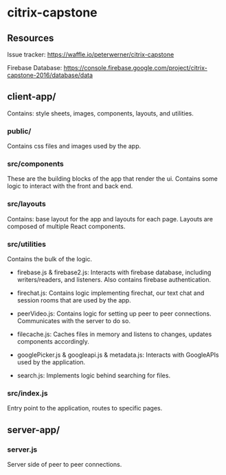 # citrix-capstone

## Resources
Issue tracker: https://waffle.io/peterwerner/citrix-capstone

Firebase Database: https://console.firebase.google.com/project/citrix-capstone-2016/database/data


## client-app/
Contains: style sheets, images, components, layouts, and utilities.

### public/
Contains css files and images used by the app.

### src/components
These are the building blocks of the app that render the ui.
Contains some logic to interact with the front and back end.

### src/layouts
Contains: base layout for the app and layouts for each page.
Layouts are composed of multiple React components.

### src/utilities
Contains the bulk of the logic.

- firebase.js & firebase2.js: Interacts with firebase database, including writers/readers, and listeners. Also contains firebase authentication.

- firechat.js: Contains logic implementing firechat, our text chat and session rooms that are used by the app.

- peerVideo.js: Contains logic for setting up peer to peer connections. Communicates with the server to do so.

- filecache.js:  Caches files in memory and listens to changes, updates components accordingly.

- googlePicker.js & googleapi.js & metadata.js:  Interacts with GoogleAPIs used by the application.

- search.js: Implements logic behind searching for files. 

### src/index.js
Entry point to the application, routes to specific pages.

## server-app/

### server.js
Server side of peer to peer connections.
